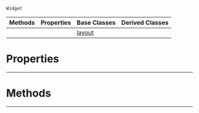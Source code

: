  `Widget`

|Methods|Properties|Base Classes|Derived Classes|
|---|---|---|---|
| | |[layout](https://github.com/ZilchEngine/ZilchDocs/blob/master/code_reference/class_reference/layout.markdown)| |


 #  Properties


---  
 #  Methods


---  
 

 